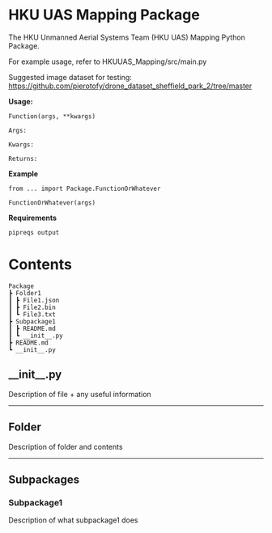 # HKU UAS Mapping Package
The HKU Unmanned Aerial Systems Team (HKU UAS) Mapping Python Package.

For example usage, refer to HKUUAS_Mapping/src/main.py

Suggested image dataset for testing: https://github.com/pierotofy/drone_dataset_sheffield_park_2/tree/master

**Usage:**
```
Function(args, **kwargs)

Args:
    
Kwargs:

Returns:

```

**Example**
```
from ... import Package.FunctionOrWhatever

FunctionOrWhatever(args)
```

**Requirements**
```
pipreqs output
```


# Contents
```
Package
┣ Folder1
┃ ┣ File1.json
┃ ┣ File2.bin
┃ ┗ File3.txt
┣ Subpackage1
┃ ┣ README.md
┃ ┗ __init__.py
┣ README.md
┗ __init__.py
```
## **\_\_init__.py**
Description of file + any useful information

---
## **Folder**
Description of folder and contents

---
## **Subpackages**

### **Subpackage1** ###
Description of what subpackage1 does

